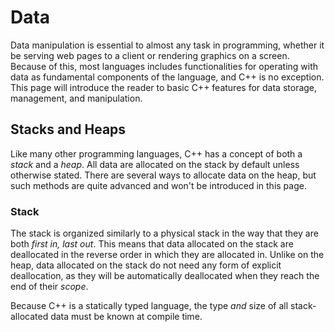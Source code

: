 # Data

Data manipulation is essential to almost any task in programming, whether it be serving web pages to a client or rendering graphics on a screen. Because of this, most languages includes functionalities for operating with data as fundamental components of the language, and C++ is no exception. This page will introduce the reader to basic C++ features for data storage, management, and manipulation.

## Stacks and Heaps

Like many other programming languages, C++ has a concept of both a _stack_ and a _heap_. All data are allocated on the stack by default unless otherwise stated. There are several ways to allocate data on the heap, but such methods are quite advanced and won't be introduced in this page.

### Stack

The stack is organized similarly to a physical stack in the way that they are both *first in, last out*. This means that data allocated on the stack are deallocated in the reverse order in which they are allocated in. Unlike on the heap, data allocated on the stack do not need any form of explicit deallocation, as they will be automatically deallocated when they reach the end of their *scope*.

Because C++ is a statically typed language, the type *and* size of all stack-allocated data must be known at compile time. 